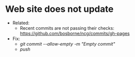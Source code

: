 # Web site does not update
* Related:
    * Recent commits are not passing their checks: https://github.com/bosborne/ncg/commits/gh-pages
* Fix:
    * *git commit --allow-empty -m "Empty commit"*
    * *push*